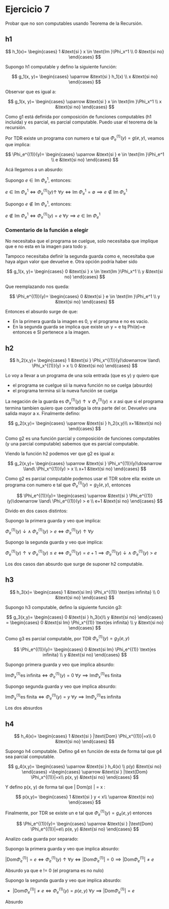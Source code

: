 # Ejercicio 7

Probar que no son computables usando Teorema de la Recursión.

## h1

$$
h_1(x)=
\begin{cases}
    1 &\text{si } x \in \text{Im }\Phi_x^1 \\
    0 &\text{si no}
\end{cases}
$$

Supongo h1 computable y defino la siguiente función:

$$
g_1(x, y)=
\begin{cases}
    \uparrow &\text{si } h_1(x) \\
    x &\text{si no}
\end{cases}
$$

Observar que es igual a:

$$
g_1(x, y)=
\begin{cases}
    \uparrow &\text{si } x \in \text{Im }\Phi_x^1 \\
    x &\text{si no}
\end{cases}
$$

Como g1 está definida por composición de funciones computables (h1 incluida) y es parcial, es parcial computable. Puedo usar el teorema de la recursión.

Por TDR existe un programa con numero e tal que $\Phi_e^{(1)}(y)=g(e,y)$, veamos que implica:

$$
\Phi_e^{(1)}(y)=
\begin{cases}
    \uparrow &\text{si } e \in \text{Im }\Phi_e^1 \\
    e &\text{si no}
\end{cases}
$$

Acá llegamos a un absurdo:

Supongo $e \in \text{Im }\Phi_e^1$, entonces:

$e \in \text{Im }\Phi_e^1 \iff \Phi_e^{(1)}(y)\uparrow\ \forall y \iff \text{Im }\Phi_e^1 = \emptyset \implies e \not\in \text{Im }\Phi_e^1$

Supongo $e \not\in \text{Im }\Phi_e^1$, entonces:

$e \not\in \text{Im }\Phi_e^1 \iff \Phi_e^{(1)}(y) = e\ \forall y \implies e \in \text{Im }\Phi_e^1$

### Comentario de la función a elegir

No necesitaba que el programa se cuelgue, solo necesitaba que implique que e no esta en la imagen para todo y.

Tampoco necesitaba definir la segunda guarda como e, necesitaba que haya algun valor que devuelve e. Otra opción podría haber sido

$$
g_1(x, y)=
\begin{cases}
    0 &\text{si } x \in \text{Im }\Phi_x^1 \\
    y &\text{si no}
\end{cases}
$$

Que reemplazando nos queda:

$$
\Phi_e^{(1)}(y)=
\begin{cases}
    0 &\text{si } e \in \text{Im }\Phi_e^1 \\
    y &\text{si no}
\end{cases}
$$

Entonces el absurdo surge de que:

- En la primera guarda la imagen es 0, y el programa e no es vacio.
- En la segunda guarda se implica que existe un y = e tq Phi(e)=e entonces e SI pertenece a la imagen.

## h2

$$
h_2(x,y)=
\begin{cases}
    1 &\text{si } \Phi_x^{(1)}(y)\downarrow \land\ \Phi_x^{(1)}(y) > x \\
    0 &\text{si no}
\end{cases}
$$

Lo voy a llevar a un programa de una sola entrada (que es y) y quiero que

- el programa se cuelgue sii la nueva función no se cuelga (absurdo)
- el programa termina sii la nueva función se cuelga

La negación de la guarda es $\Phi_x^{(1)}(y)\uparrow \lor\ \Phi_x^{(1)}(y) \leq x$ asi que si el programa termina tambien quiero que contradiga la otra parte del or. Devuelvo una salida mayor a x. Finalmente defino:

$$
g_2(x,y)=
\begin{cases}
    \uparrow &\text{si } h_2(x,y)\\
    x+1&\text{si no}
\end{cases}
$$

Como g2 es una función parcial y composición de funciones computables (y una parcial computable) sabemos que es parcial computable.

Viendo la función h2 podemos ver que g2 es igual a:

$$
g_2(x,y)=
\begin{cases}
    \uparrow &\text{si } \Phi_x^{(1)}(y)\downarrow \land\ \Phi_x^{(1)}(y) > x \\
    x+1 &\text{si no}
\end{cases}
$$

Como g2 es parcial computable podemos usar el TDR sobre ella: existe un programa con numero e tal que $\Phi_e^{(1)}(y)=g_2(e,y)$, entonces

$$
\Phi_e^{(1)}(y)=
\begin{cases}
    \uparrow &\text{si } \Phi_e^{(1)}(y)\downarrow \land\ \Phi_e^{(1)}(y) > e \\
    e+1 &\text{si no}
\end{cases}
$$

Divido en dos casos distintos:

Supongo la primera guarda y veo que implica:

$\Phi_e^{(1)}(y)\downarrow \land\ \Phi_e^{(1)}(y) > e \iff \Phi_e^{(1)}(y)\uparrow \forall y$

Supongo la segunda guarda y veo que implica:

$\Phi_e^{(1)}(y)\uparrow \lor\ \Phi_e^{(1)}(y) \leq e \iff \Phi_e^{(1)}(y) = e+1 \implies \Phi_e^{(1)}(y)\downarrow \land\ \Phi_e^{(1)}(y) > e$

Los dos casos dan absurdo que surge de suponer h2 computable.

## h3

$$
h_3(x)=
\begin{cases}
    1 &\text{si Im} \Phi_x^{(1)} \text{es infinita} \\
    0 &\text{si no}
\end{cases}
$$

Supongo h3 computable, defino la siguiente función g3:

$$
g_3(x,y)=
\begin{cases}
    0 &\text{si } h_3(x)\\
    y &\text{si no}
\end{cases} =
\begin{cases}
    0 &\text{si Im} \Phi_x^{(1)} \text{es infinita} \\
    y &\text{si no}
\end{cases}
$$

Como g3 es parcial computable, por TDR $\Phi_e^{(1)}(y)=g_3(e,y)$

$$
\Phi_e^{(1)}(y)=
\begin{cases}
    0 &\text{si Im} \Phi_e^{(1)} \text{es infinita} \\
    y &\text{si no}
\end{cases}
$$

Supongo primera guarda y veo que implica absurdo:

$\text{Im} \Phi_x^{(1)} \text{es infinita} \iff \Phi_e^{(1)}(y)=0\ \forall y \implies \text{Im} \Phi_x^{(1)} \text{es finita}$

Supongo segunda guarda y veo que implica absurdo:

$\text{Im} \Phi_x^{(1)} \text{es finita} \iff \Phi_e^{(1)}(y)=y\ \forall y \implies \text{Im} \Phi_x^{(1)} \text{es infinita}$

Los dos absurdos

## h4

$$
h_4(x)=
\begin{cases}
    1 &\text{si } |\text{Dom} \Phi_x^{(1)}|=x\\
    0 &\text{si no}
\end{cases}
$$

Supongo h4 computable. Defino g4 en función de esta de forma tal que g4 sea parcial computable.

$$
g_4(x,y)=
\begin{cases}
    \uparrow &\text{si } h_4(x) \\
    p(y) &\text{si no}
\end{cases}
=\begin{cases}
    \uparrow &\text{si } |\text{Dom} \Phi_x^{(1)}|=x\\
    p(x, y) &\text{si no}
\end{cases}
$$

Y defino p(x, y) de forma tal que | Dom(p) | = x :

$$
p(x,y)=
\begin{cases}
    1 &\text{si } y < x\\
    \uparrow &\text{si no}
\end{cases}
$$

Finalmente, por TDR se existe un e tal que $\Phi_e^{(1)}(y)=g_4(e,y)$ entonces

$$
\Phi_e^{(1)}(y)=
\begin{cases}
    \uparrow &\text{si } |\text{Dom} \Phi_e^{(1)}|=e\\
    p(e, y) &\text{si no}
\end{cases}
$$

Analizo cada guarda por separado:

Supongo la primera guarda y veo que implica absurdo:

$|\text{Dom} \Phi_e^{(1)}|=e \iff \Phi_e^{(1)}(y)\uparrow \forall y\iff |\text{Dom} \Phi_e^{(1)}|=0 \implies |\text{Dom} \Phi_e^{(1)}|\neq e$

Absurdo ya que e != 0 (el programa es no nulo)

Supongo la segunda guarda y veo que implica absurdo:

- $|\text{Dom} \Phi_e^{(1)}|\neq e \iff \Phi_e^{(1)}(y) = p(e,y)\ \forall y\implies |\text{Dom} \Phi_e^{(1)}|=e$

Absurdo
